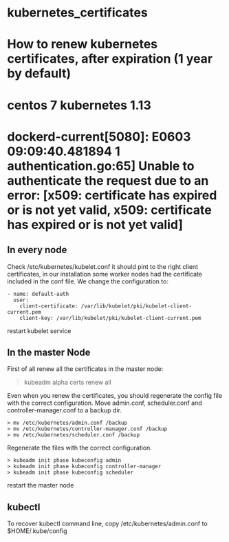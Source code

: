 # kubernetes_certificates
# How to renew kubernetes certificates, after expiration (1 year by default)
# centos 7 kubernetes 1.13
# dockerd-current[5080]: E0603 09:09:40.481894       1 authentication.go:65] Unable to authenticate the request due to an error: [x509: certificate has expired or is not yet valid, x509: certificate has expired or is not yet valid]

## In every node

Check /etc/kubernetes/kubelet.conf it should pint to the right client certificates, in our installation some worker nodes had the certificate included in the conf file.
We change the configuration to:

```
- name: default-auth
  user:
    client-certificate: /var/lib/kubelet/pki/kubelet-client-current.pem
    client-key: /var/lib/kubelet/pki/kubelet-client-current.pem
```

restart kubelet service

## In the master Node

First of all renew all the certificates in the master node:
> kubeadm alpha certs renew all

Even when you renew the certificates, you should regenerate the config file with the correct configuration.
Move admin.conf, scheduler.conf and controller-manager.conf to a backup dir. 
```
> mv /etc/kubernetes/admin.conf /backup
> mv /etc/kubernetes/controller-manager.conf /backup
> mv /etc/kubernetes/scheduler.conf /backup
```
Regenerate the files with the correct configuration.
```
> kubeadm init phase kubeconfig admin
> kubeadm init phase kubeconfig controller-manager
> kubeadm init phase kubeconfig scheduler
```
restart the master node
 
## kubectl
To recover kubectl command line, copy /etc/kubernetes/admin.conf to $HOME/.kube/config
